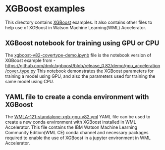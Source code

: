 # XGBoost examples

This directory contains [XGBoost](https://github.com/dmlc/xgboost) examples.
It also contains other files to help use of XGBoost in Watson Machine Learning(WML) Accelerator.

## XGBoost notebook for training using GPU or CPU
The [xgboost-v82-covertype-demo.ipynb](xgboost-v82-covertype-demo.ipynb) file is
the notebook version of XGBoost example from - 
https://github.com/dmlc/xgboost/blob/release_0.82/demo/gpu_acceleration/cover_type.py
This notebook demonstrates the XGBoost parameters for training a model using GPU,
and also the parameters used for training the same model using CPU.

## YAML file to create a conda environment with XGBoost
The [WMLA-121-standalone-xgb-gpu-v82.yml](WMLA-121-standalone-xgb-gpu-v82.yml) YAML file
can be used to create a new conda environment with XGBoost installed in WML Accelerator.
This file contains the IBM Watson Machine Learning Community Edition(WML CE) conda channel
and necessary packages required to enable the use of XGBoost in a jupyter environment in WML Accelerator.
